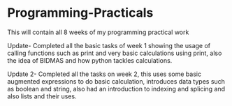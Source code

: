 # Programming-Practicals
This will contain all 8 weeks of my programming practical work

Update- Completed all the basic tasks of week 1 showing the usage of calling functions such as print and very basic calculations using print, also the idea of BIDMAS and how python tackles calculations.

Update 2- Completed all the tasks on week 2, this uses some basic augmented expressions to do basic calculation, introduces data types such as boolean and string, also had an introduction to indexing and splicing and also lists and their uses.
